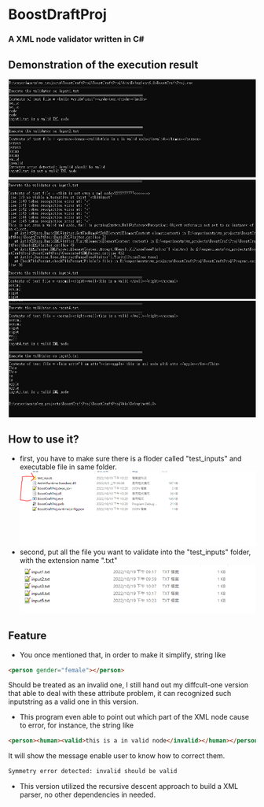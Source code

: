 # BoostDraftProj
### A XML node validator written in C#
## Demonstration of the execution result 
![alt text](https://github.com/N0nent1ty/BoostCraftProj/blob/master/demo_imgs/result_demo1.PNG)
![alt text](https://github.com/N0nent1ty/BoostCraftProj/blob/master/demo_imgs/result_demo2.PNG)
![alt text](https://github.com/N0nent1ty/BoostCraftProj/blob/master/demo_imgs/result_demo3.PNG)

## How to use it?
- first, you have to make sure there is a floder called "test_inputs" and executable file in same folder.
![alt text](https://github.com/N0nent1ty/BoostCraftProj/blob/master/demo_imgs/how_to_execute1.PNG)
- second, put all the file you want to validate into the "test_inputs" folder, with the extension name ".txt"
![alt text](https://github.com/N0nent1ty/BoostCraftProj/blob/master/demo_imgs/how_to_execute2.PNG)

## Feature
- You once mentioned that, in order to make it simplify, string like
```html
<person gender="female"></person>
```
Should be treated as an invalid one, I still hand out my diffcult-one version that able to deal with these attribute problem,
<person gender="female"></person> it can recognized such inputstring as a valid one in this version.


 - This program even able to point out which part of the XML node cause to error, for instance, the string like 
```html
<person><human><valid>this is a in valid node</invalid></human></person>
```
It will show the message enable user to know how to correct them.
```sh
Symmetry error detected: invalid should be valid
```

 - This version utilized the recursive descent approach to build a XML parser, no other dependencies in needed.

